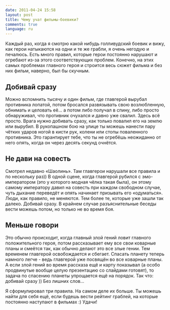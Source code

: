 ```yaml
---
date: 2011-04-24 15:58
layout: post
title: Чему учат фильмы-боевики?
comments: true
language: ru
---
```


Каждый раз, когда я смотрю какой нибудь голливудский боевик и вижу, как герои
натыкаются на одни и те же грабли, я очень негодую и печалюсь. Есть много
правил, которые герои постоянно нарушают и огребают из-за этого
соответствующих проблем. Конечно, на этих самых проблемах главного героя и
строится весь сюжет фильма и без них фильм, наверно, был бы скучным.

## Добивай сразу

Можно вспомнить тысячу и один фильм, где главгерой вырубал противника лопатой,
потом бросался развязывать свою возлюбленную, обнимать и целовать её... а
потом либо получал в спину, либо просто обнаруживал, что противник очухался и
давно уже свалил. Здесь всё просто. Врага нужно добивать сразу, как только
повалил его на землю или вырубил. В рукопашном бою на улице ты можешь нанести
пару чётких ударов ногой в кисти рук, колени или стопы поваленного противника.
Это гарантирует тебе, что ты не огребёшь неожиданно от него опять, когда он
через десять секунд очнётся.

## Не дави на совесть

Смотрел недавно «Шаолинь». Там главгерои нарушали все правила и по нескольку
раз)) В одной сцене, когда главгерой рубился с эмо-императором (это у которого
модная чёлка такая была), он этому самому императору давил на совесть при
каждом свободном случае, чуть дыхание переведёт и опять начинает призывать его
«одуматься». Люди, как правило, не меняются. Тем более те, которые уже зашли
так далеко. Добивай сразу. В крайнем случае разъяснительные беседы вести
можешь потом, но только не во время боя.

## Меньше говори

Это обычно происходит, когда главный злой гений ловит главного положительного
героя, потом рассказывает ему все свои коварные планы и смеётся так, как
обычно делают это все злые гении. Тем временем главгерой освобождается и
сбегает. Спасать планету теперь намного легче - ведь главгерой уже посвящён во
все коварные планы. А если злой гений во время рассказа ещё и карту показывал
(а особо продвинутые вообще целую презентацию со слайдами готовят), то задача
по спасению планеты упрощается ещё на порядок. Так что: добивай сразу )) Без
лишних слов...

Я сформулировал три правила. На самом деле их больше. Ты можешь найти для себя
ещё, если будешь вести рейтинг граблей, на которые постоянно наступают в
фильмах :) Удачи!

